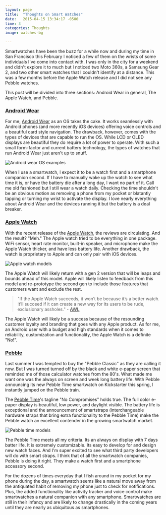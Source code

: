 ```yaml
---
layout: page
title:  "Thoughts on Smart Watches"
date:   2015-04-15 13:34:17 -0500
time: 3
categories: Thoughts
image: watches-bg

---
```

Smartwatches have been the buzz for a while now and during my time in San Francisco this February I noticed a few of them on the wrists of some individuals I've come into contact with. I was only in the city for a weekend and didn't explore it to much but I noticed two Moto 360s, a Samsung Gear 2, and two other smart watches that I couldn't identify at a distance. This was a few months before the Apple Watch release and I did not see any Pebble watches.

This post will be divided into three sections: Android Wear in general, The Apple Watch, and Pebble.

### [Android Wear](https://www.android.com/intl/en_us/wear/)

For me, [Android Wear](https://www.android.com/intl/en_us/wear/) as an OS takes the cake. It works seamlessly with Android phones (and more recently iOS devices) offering voice controls and a beautiful card style navigation. The drawback, however, comes with the types of devices that are capable to run the OS. While LCD or OLED displays are beautiful they do require a lot of power to operate. With such a small form-factor and current battery technology, the types of watches that run Android Wear just aren't up to snuff.

![Android wear OS examples](../../../../img/smartwatches/android-wear.jpg)

When I use a smartwatch, I expect it to be a watch first and a smartphone companion second. If I have to manually wake up the watch to see what time it is, or have the battery die after a long day, I want no part of it. Call me old fashioned but I still wear a watch daily. Checking the time shouldn't be an obvious motion as removing a phone from my pocket or blatantly tapping or turning my wrist to activate the display. I love nearly everything about Android Wear and the devices running it but the battery is a deal breaker.

### [Apple Watch](https://www.apple.com/watch/)

With the recent release of the [Apple Watch](https://www.apple.com/watch/), the reviews are circulating. And the result? "Meh." The Apple watch tried to be everything in one package. WiFi sensor, heart rate monitor, built-in speaker, and microphone make the Apple Watch thicker, and have less battery life. Another drawback, the watch is proprietary to Apple and can only pair with iOS devices.

![Apple watch models](../../../../img/smartwatches/apple-watch.jpg)

The Apple Watch will likely return with a gen 2 version that will be leaps and bounds ahead of this model. Apple will likely listen to feedback from this model and re-prototype the second gen to include those features that customers want and exclude the rest.

> "If the Apple Watch succeeds, it won’t be because it’s a better watch. It’ll succeed if it can create a new way for its users to be rude, exclusionary assholes." - [AWL](http://www.theawl.com/2015/04/an-asshole-theory-of-the-apple-watch)

The Apple Watch will likely be a success because of the resounding customer loyalty and branding that goes with any Apple product. As for me, an Android user with a budget and high standards when it comes to reliability, customization and functionality, the Apple Watch is a definite "No!".

### [Pebble](https://getpebble.com/pebble_time)

Last summer I was tempted to buy the "Pebble Classic" as they are calling it now. But I was turned turned off by the black and white e-paper screen that reminded me of those calculator watches from the 80's. What made me want one was the always on screen and week long battery life. With Pebble announcing its new Pebble Time smartwatch on Kickstarter this spring, I instantly jumped on the Pebble train.

The [Pebble Time](https://getpebble.com/pebble_time)'s tagline "No Compromises" holds true. The full color e-paper display is beautiful, low power, and daylight visible. The battery life is exceptional and the announcement of smartstraps (interchangeable hardware straps that bring extra functionality to the Pebble Time) make the Pebble watch an excellent contender in the growing smartwatch market.

![Pebble time models](../../../../img/smartwatches/pebble-time.jpg)

The Pebble Time meets all my criteria. Its an always on display with 7 days batter life. It is extremely customizable. Its easy to develop for and design new watch faces. And I'm super excited to see what third party developers will do with smart straps. I think that of all the smartwatch companies, Pebble is doing it right. They make a watch first and a smartphone accessory second.

For the dozens of times everyday that I fish around in my pocket for my phone during the day, a smartwatch seems like a natural move away from the antiquated habit of removing my phone just to check for notifications. Plus, the added functionality like activity tracker and voice control make smartwatches a natural companion with any smartphone. Smartwatches are still in their infancy and are likely to change drastically in the coming years until they are nearly as ubiquitous as smartphones.
